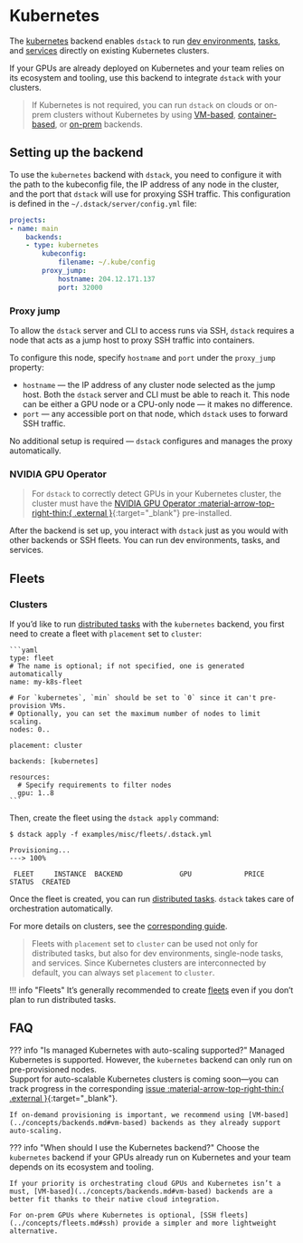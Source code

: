 # Kubernetes

The [kubernetes](../concepts/backends.md#kubernetes) backend enables `dstack` to run [dev environments](/docs/concepts/dev-environments), [tasks](/docs/concepts/tasks), and [services](/docs/concepts/services) directly on existing Kubernetes clusters.

If your GPUs are already deployed on Kubernetes and your team relies on its ecosystem and tooling, use this backend to integrate `dstack` with your clusters.

> If Kubernetes is not required, you can run `dstack` on clouds or on-prem clusters without Kubernetes by using [VM-based](../concepts/backends.md#vm-based), [container-based](../concepts/backends.md#container-based), or [on-prem](../concepts/backends.md#on-prem) backends.

## Setting up the backend

To use the `kubernetes` backend with `dstack`, you need to configure it with the path to the kubeconfig file, the IP address of any node in the cluster, and the port that `dstack` will use for proxying SSH traffic. 
This configuration is defined in the `~/.dstack/server/config.yml` file:

<div editor-title="~/.dstack/server/config.yml">

```yaml
projects:
- name: main
    backends:
    - type: kubernetes
        kubeconfig:
            filename: ~/.kube/config
        proxy_jump:
            hostname: 204.12.171.137
            port: 32000
```

</div>

### Proxy jump

To allow the `dstack` server and CLI to access runs via SSH, `dstack` requires a node that acts as a jump host to proxy SSH traffic into containers.  

To configure this node, specify `hostname` and `port` under the `proxy_jump` property:  

- `hostname` — the IP address of any cluster node selected as the jump host. Both the `dstack` server and CLI must be able to reach it. This node can be either a GPU node or a CPU-only node — it makes no difference.  
- `port` — any accessible port on that node, which `dstack` uses to forward SSH traffic.  

No additional setup is required — `dstack` configures and manages the proxy automatically.

### NVIDIA GPU Operator

> For `dstack` to correctly detect GPUs in your Kubernetes cluster, the cluster must have the
[NVIDIA GPU Operator :material-arrow-top-right-thin:{ .external }](https://docs.nvidia.com/datacenter/cloud-native/gpu-operator/latest/index.html){:target="_blank"} pre-installed.

After the backend is set up, you interact with `dstack` just as you would with other backends or SSH fleets. You can run dev environments, tasks, and services.

## Fleets

### Clusters

If you’d like to run [distributed tasks](../concepts/tasks.md#distributed-tasks) with the `kubernetes` backend, you first need to create a fleet with `placement` set to `cluster`:

<div editor-title="examples/misc/fleets/.dstack.yml">
    
    ```yaml
    type: fleet
    # The name is optional; if not specified, one is generated automatically
    name: my-k8s-fleet
    
    # For `kubernetes`, `min` should be set to `0` since it can't pre-provision VMs.
    # Optionally, you can set the maximum number of nodes to limit scaling.
    nodes: 0..

    placement: cluster
    
    backends: [kubernetes]
    
    resources:
      # Specify requirements to filter nodes
      gpu: 1..8
    ```
    
</div>

Then, create the fleet using the `dstack apply` command:

<div class="termy">

```shell
$ dstack apply -f examples/misc/fleets/.dstack.yml

Provisioning...
---> 100%

 FLEET     INSTANCE  BACKEND              GPU             PRICE    STATUS  CREATED 
```

</div>

Once the fleet is created, you can run [distributed tasks](../concepts/tasks.md#distributed-tasks). `dstack` takes care of orchestration automatically.

For more details on clusters, see the [corresponding guide](clusters.md).

> Fleets with `placement` set to `cluster` can be used not only for distributed tasks, but also for dev environments, single-node tasks, and services.
> Since Kubernetes clusters are interconnected by default, you can always set `placement` to `cluster`.

!!! info "Fleets"
    It’s generally recommended to create [fleets](../concepts/fleets.md) even if you don’t plan to run distributed tasks.  

## FAQ

??? info "Is managed Kubernetes with auto-scaling supported?"
    Managed Kubernetes is supported. However, the `kubernetes` backend can only run on pre-provisioned nodes.  
    Support for auto-scalable Kubernetes clusters is coming soon—you can track progress in the corresponding [issue :material-arrow-top-right-thin:{ .external }](https://github.com/dstackai/dstack/issues/3126){:target="_blank"}.

    If on-demand provisioning is important, we recommend using [VM-based](../concepts/backends.md#vm-based) backends as they already support auto-scaling.
    
??? info "When should I use the Kubernetes backend?"
    Choose the `kubernetes` backend if your GPUs already run on Kubernetes and your team depends on its ecosystem and tooling. 

    If your priority is orchestrating cloud GPUs and Kubernetes isn’t a must, [VM-based](../concepts/backends.md#vm-based) backends are a better fit thanks to their native cloud integration.

    For on-prem GPUs where Kubernetes is optional, [SSH fleets](../concepts/fleets.md#ssh) provide a simpler and more lightweight alternative.
